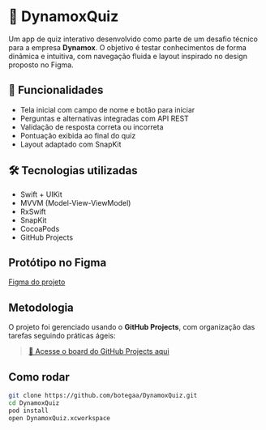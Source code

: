# 🧠 DynamoxQuiz

Um app de quiz interativo desenvolvido como parte de um desafio técnico para a empresa **Dynamox**. O objetivo é testar conhecimentos de forma dinâmica e intuitiva, com navegação fluida e layout inspirado no design proposto no Figma.

## 📱 Funcionalidades

- Tela inicial com campo de nome e botão para iniciar
- Perguntas e alternativas integradas com API REST
- Validação de resposta correta ou incorreta
- Pontuação exibida ao final do quiz
- Layout adaptado com SnapKit

## 🛠️ Tecnologias utilizadas

- Swift + UIKit
- MVVM (Model-View-ViewModel)
- RxSwift
- SnapKit
- CocoaPods
- GitHub Projects

## Protótipo no Figma

[Figma do projeto]([https://www.figma.com/file/SEU-LINK-AQUI](https://www.figma.com/design/LdxIthiJpAurwih51Bfw3C/DynamoxQuizAPP?node-id=0-1&p=f&t=C7Rp6idoYCKncBQA-0))  

##  Metodologia

O projeto foi gerenciado usando o **GitHub Projects**, com organização das tarefas seguindo práticas ágeis:

> [🔗 Acesse o board do GitHub Projects aqui](https://github.com/users/Botegaa/projects/4)

## Como rodar

```bash
git clone https://github.com/botegaa/DynamoxQuiz.git
cd DynamoxQuiz
pod install
open DynamoxQuiz.xcworkspace
